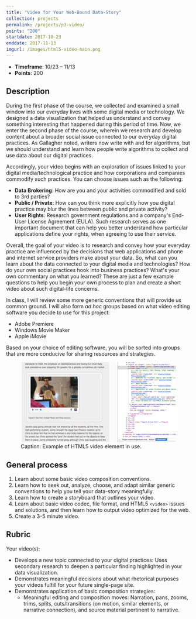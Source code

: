 ```yaml
---
title: "Video for Your Web-Bound Data-Story"
collection: projects
permalink: /projects/p3-video/
points: "200"
startdate: 2017-10-23
enddate: 2017-11-13
imgurl: /images/html5-video-main.png
---
```


<ul class="project-top-info">
  <li>
    <b>Timeframe</b>: 10/23 &ndash; 11/13</li>
  <li>
    <b>Points</b>: 200</li>
</ul>

## Description

During the first phase of the course, we collected and examined a small window into our everyday lives with some digital media or technology. We designed a data visualization that helped us understand and convey something interesting that happened during this period of time. Now, we enter the second phase of the course, wherein we research and develop content about a broader social issue connected to our everyday digital practices. As Gallagher noted, writers now write with and for algorithms, but we should understand and learn how people write algorithms to collect and use data about our digital practices.

Accordingly, your video begins with an exploration of issues linked to your digital media/technological practice and how corporations and companies commodify such practices. You can choose issues such as the following:

  - <b>Data Brokering</b>: How are you and your activities commodified and sold to 3rd parties?
  - <b>Public / Private</b>: How can you think more explicitly how you digital practice may blur the lines between public and private activity?
  - <b>User Rights</b>: Research government regulations and a company's End-User License Agreement (EULA). Such research serves as one important document that can help you better understand how particular applications define your rights, when agreeing to use their service.

Overall, the goal of your video is to research and convey how your everyday practice are influenced by the decisions that web applications and phone and internet service providers make about your data. So, what can you learn about the data connected to your digital media and technologies? How do your own social practices hook into business practices? What's your own commentary on what you learned? These are just a few example questions to help you begin your own process to plan and create a short video about such digital-life concerns.

In class, I will review some more generic conventions that will provide us common ground. I will also form <i>ad hoc</i> groups based on what video editing software you decide to use for this project:

  - Adobe Premiere
  - Windows Movie Maker
  - Apple iMovie

 Based on your choice of editing software, you will be sorted into groups that are more conducive for sharing resources and strategies.

<figure id="twitter-css-body" class="figure-inline">
  <img src="/images/html5-video-main.png" alt="Example of HTML5 video element in use." />
  <figcaption>
    Caption: Example of HTML5 video element in use.
  </figcaption>
</figure>

## General process

1. Learn about some basic video composition conventions.
2. Learn how to seek out, analyze, choose, and adapt similar generic conventions to help you tell your data-story meaningfully.
3. Learn how to create a storyboard that outlines your video.
4. Learn about basic video codec, file format, and HTML5 <code>&lt;video&gt;</code> issues and solutions, and then learn how to output video optimized for the web.
5. Create a 3-5 minute video.

## Rubric

Your video(s):

- Develops a new topic connected to your digital practices: Uses secondary research to deepen a particular finding highlighted in your data visualization.
- Demonstrates meaningful decisions about what rhetorical purposes your videos fulfill for your future single-page site.
- Demonstrates application of basic composition strategies:
  - Meaningful editing and composition moves: Narration, pans, zooms, trims, splits, cuts/transitions (on motion, similar elements, or narrative connection), and source material pertinent to narrative.
